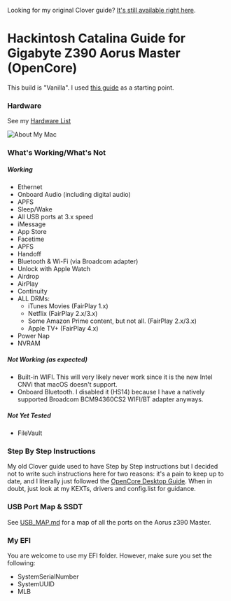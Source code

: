 Looking for my original Clover guide? [It's still available right here](https://github.com/cmer/gigabyte-z390-aorus-master-hackintosh/tree/96fe5217b6bfb59f9157848feac44443b87b890f).

# Hackintosh Catalina Guide for Gigabyte Z390 Aorus Master (OpenCore)

This build is "Vanilla". I used [this guide](https://dortania.github.io/OpenCore-Desktop-Guide/) as a starting point.

### Hardware

See my [Hardware List](HARDWARE.md)

![About My Mac](images/about.png)

### What's Working/What's Not

##### Working
- Ethernet
- Onboard Audio (including digital audio)
- APFS
- Sleep/Wake
- All USB ports at 3.x speed
- iMessage
- App Store
- Facetime
- APFS
- Handoff
- Bluetooth & Wi-Fi (via Broadcom adapter)
- Unlock with Apple Watch
- Airdrop
- AirPlay
- Continuity
- ALL DRMs:
  - iTunes Movies (FairPlay 1.x)
  - Netflix (FairPlay 2.x/3.x)
  - Some Amazon Prime content, but not all. (FairPlay 2.x/3.x)
  - Apple TV+ (FairPlay 4.x)
- Power Nap
- NVRAM


##### Not Working (as expected)
- Built-in WIFI. This will very likely never work since it is the new Intel CNVi that macOS doesn't support.
- Onboard Bluetooth. I disabled it (HS14) because I have a natively supported Broadcom BCM94360CS2 WIFI/BT adapter anyways.


##### Not Yet Tested
- FileVault


### Step By Step Instructions

My old Clover guide used to have Step by Step instructions but I decided not to write such instructions here for two reasons: it's a pain to keep up to date, and I literally just followed the [OpenCore Desktop Guide](https://dortania.github.io/OpenCore-Desktop-Guide/). When in doubt, just look at my KEXTs, drivers and config.list for guidance.


### USB Port Map & SSDT

See [USB_MAP.md](USB_MAP.md) for a map of all the ports on the Aorus z390 Master.


### My EFI

You are welcome to use my EFI folder. However, make sure you set the following:

- SystemSerialNumber
- SystemUUID
- MLB
